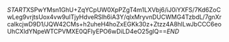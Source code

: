 $START$XSPwYMsn1GhU+ZqYCpUW0XpPZgT4m1LXVbj6/iJ0iYXFS/7Kd6ZoCwLeg9vrjtsUox4vw9ulTjyHdveRSlh6iA3Y/qlxMryvnDUCWMG4TzbdL/7gnXrcaIkcjwD9D1/JQW42CMs+h2uheH4hoZxEGKk30z+Ztzz4A8hlLwJbCCC6eoUhCXldYNpeWTCPVMXE0QFlyEPO6wDiLD4eO25glQ==$END$